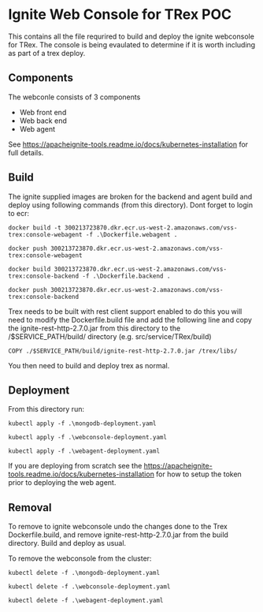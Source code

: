 # Ignite Web Console for TRex POC

This contains all the file requrired to build and deploy the ignite webconsole for TRex.
The console is being evaulated to determine if it is worth including as part of a trex deploy.

## Components
The webconle consists of 3 components
- Web front end
- Web back end
- Web agent

See https://apacheignite-tools.readme.io/docs/kubernetes-installation for full details.

## Build
The ignite supplied images are broken for the backend and agent build and deploy using following commands (from this directory). Dont forget to login to ecr:

```
docker build -t 300213723870.dkr.ecr.us-west-2.amazonaws.com/vss-trex:console-webagent -f .\Dockerfile.webagent .

docker push 300213723870.dkr.ecr.us-west-2.amazonaws.com/vss-trex:console-webagent

docker build 300213723870.dkr.ecr.us-west-2.amazonaws.com/vss-trex:console-backend -f .\Dockerfile.backend .

docker push 300213723870.dkr.ecr.us-west-2.amazonaws.com/vss-trex:console-backend

```

Trex needs to be built with rest client support enabled to do this you will need to modify the Dockerfile.build file and add the following line and copy the ignite-rest-http-2.7.0.jar from this directory to the /$SERVICE_PATH/build/ directory (e.g. src/service/TRex/build)


```
COPY ./$SERVICE_PATH/build/ignite-rest-http-2.7.0.jar /trex/libs/
```

You then need to build and deploy trex as normal.

## Deployment
From this directory run:

```
kubectl apply -f .\mongodb-deployment.yaml

kubectl apply -f .\webconsole-deployment.yaml

kubectl apply -f .\webagent-deployment.yaml

```
If you are deploying from scratch see the https://apacheignite-tools.readme.io/docs/kubernetes-installation for how to setup the token prior to deploying the web agent.

## Removal
To remove to ignite webconsole undo the changes done to the Trex Dockerfile.build, and remove ignite-rest-http-2.7.0.jar from the build directory. Build and deploy as usual.

To remove the webconsole from the cluster:

```
kubectl delete -f .\mongodb-deployment.yaml

kubectl delete -f .\webconsole-deployment.yaml

kubectl delete -f .\webagent-deployment.yaml
```

